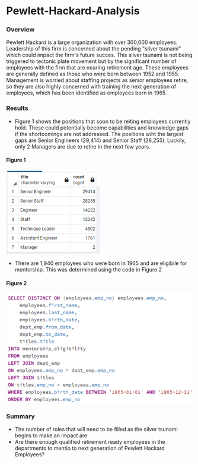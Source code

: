 # Pewlett-Hackard-Analysis

### Overview
Pewlett Hackard is a large organization with over 300,000 employees. Leadership of this firm is concerned about the pending "silver tsunami" which could impact the firm's future succes. This silver tsunami is not being triggered to tectonic plate movement but by the significant number of employees with the firm that are nearing retirement age. These employees are generally defined as those who were born between 1952 and 1955. Management is worried about staffing projects as senior employees retire, so they are also highly concerned with training the next generation of employees, which has been identified as employees born in 1965.

### Results
* Figure 1 shows the positions that soon to be reiting employees currently hold. These could potentially become capabilities and knowledge gaps if the shortcomings are not addressed. The positions wiht the largest gaps are Senior Engineers (29,414) and Senior Staff (28,255). Luckily, only 2 Managers are due to retire in the next few years.

#### Figure 1
![retiring_titles.png](retiring_titles.png)

* There are 1,940 employees who were born in 1965 and are eligibile for mentorship. This was determined using the code in Figure 2

#### Figure 2
![mentorship_eligibility.png](mentorship_eligibility.png)


### Summary
- The number of roles that will need to be filled as the silver tsunami begins to make an impact are
- Are there enough qualified retirement ready employees in the departments to mentio to next generation of Pewlett Hackard Employees?
